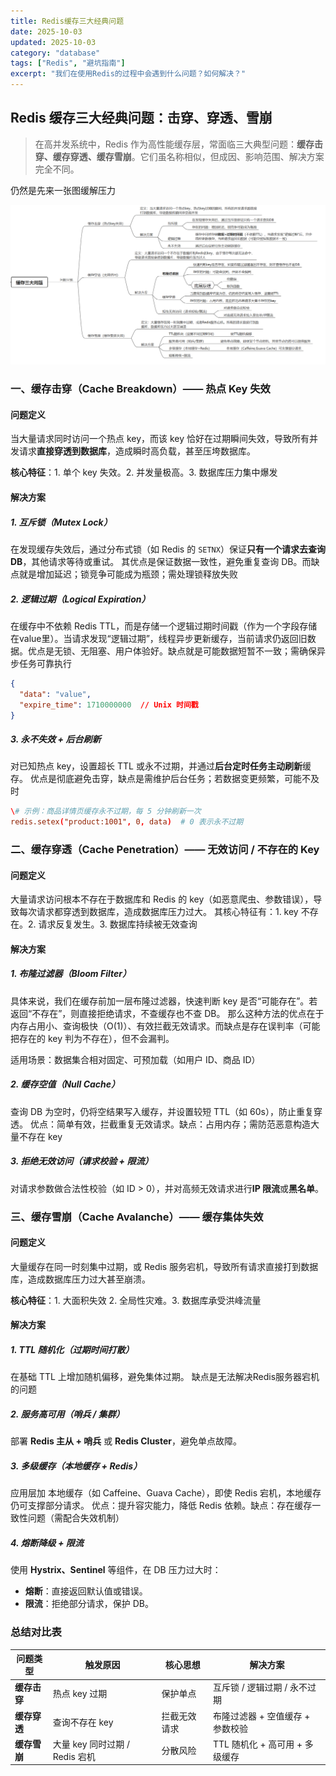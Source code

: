 ```yaml
---
title: Redis缓存三大经典问题
date: 2025-10-03
updated: 2025-10-03
category: "database"
tags: ["Redis", "避坑指南"]
excerpt: "我们在使用Redis的过程中会遇到什么问题？如何解决？"
---
```


##  Redis 缓存三大经典问题：击穿、穿透、雪崩

> 在高并发系统中，Redis 作为高性能缓存层，常面临三大典型问题：**缓存击穿、缓存穿透、缓存雪崩**。它们虽名称相似，但成因、影响范围、解决方案完全不同。

仍然是先来一张图缓解压力

![image-20251003172945453](https://raw.githubusercontent.com/zhaojianjun2004/picGo/master/img/image-20251003172945453.png)

### 一、缓存击穿（Cache Breakdown）—— 热点 Key 失效

#### 问题定义

当大量请求同时访问一个热点 key，而该 key 恰好在过期瞬间失效，导致所有并发请求**直接穿透到数据库**，造成瞬时高负载，甚至压垮数据库。 

 **核心特征**：1. 单个 key 失效。2. 并发量极高。3. 数据库压力集中爆发

####  解决方案

##### 1. 互斥锁（Mutex Lock）

在发现缓存失效后，通过分布式锁（如 Redis 的 `SETNX`）保证**只有一个请求去查询 DB**，其他请求等待或重试。 其优点是保证数据一致性，避免重复查询 DB。而缺点就是增加延迟；锁竞争可能成为瓶颈；需处理锁释放失败

##### 2. 逻辑过期（Logical Expiration）

在缓存中不依赖 Redis TTL，而是存储一个逻辑过期时间戳（作为一个字段存储在value里）。当请求发现“逻辑过期”，线程异步更新缓存，当前请求仍返回旧数据。优点是无锁、无阻塞、用户体验好。缺点就是可能数据短暂不一致；需确保异步任务可靠执行

```json
{
  "data": "value",
  "expire_time": 1710000000  // Unix 时间戳
}
```

##### 3. 永不失效 + 后台刷新

对已知热点 key，设置超长 TTL 或永不过期，并通过**后台定时任务主动刷新**缓存。 优点是彻底避免击穿，缺点是需维护后台任务；若数据变更频繁，可能不及时

```conf
\# 示例：商品详情页缓存永不过期，每 5 分钟刷新一次
redis.setex("product:1001", 0, data)  # 0 表示永不过期
```

### 二、缓存穿透（Cache Penetration）—— 无效访问 / 不存在的 Key

####  问题定义

大量请求访问根本不存在于数据库和 Redis 的 key（如恶意爬虫、参数错误），导致每次请求都穿透到数据库，造成数据库压力过大。 其核心特征有：1. key 不存在。2. 请求反复发生。3. 数据库持续被无效查询

####  解决方案

##### 1. 布隆过滤器（Bloom Filter）

具体来说，我们在缓存前加一层布隆过滤器，快速判断 key 是否“可能存在”。若返回“不存在”，则直接拒绝请求，不查缓存也不查 DB。 那么这种方法的优点在于内存占用小、查询极快（O(1)）、有效拦截无效请求。而缺点是存在误判率（可能把存在的 key 判为不存在），但不会漏判。

适用场景：数据集合相对固定、可预加载（如用户 ID、商品 ID） 

##### 2. 缓存空值（Null Cache）

查询 DB 为空时，仍将空结果写入缓存，并设置较短 TTL（如 60s），防止重复穿透。 优点：简单有效，拦截重复无效请求。缺点：占用内存；需防范恶意构造大量不存在 key

##### 3. 拒绝无效访问（请求校验 + 限流）

对请求参数做合法性校验（如 ID > 0），并对高频无效请求进行**IP 限流**或**黑名单**。 

### 三、缓存雪崩（Cache Avalanche）—— 缓存集体失效

####  问题定义

大量缓存在同一时刻集中过期，或 Redis 服务宕机，导致所有请求直接打到数据库，造成数据库压力过大甚至崩溃。 

 **核心特征**：1. 大面积失效 2. 全局性灾难。3. 数据库承受洪峰流量

####  解决方案

##### 1. TTL 随机化（过期时间打散）

在基础 TTL 上增加随机偏移，避免集体过期。 缺点是无法解决Redis服务器宕机的问题

##### 2. 服务高可用（哨兵 / 集群）

部署 **Redis 主从 + 哨兵** 或 **Redis Cluster**，避免单点故障。

##### 3. 多级缓存（本地缓存 + Redis）

应用层加 本地缓存（如 Caffeine、Guava Cache），即使 Redis 宕机，本地缓存仍可支撑部分请求。 优点：提升容灾能力，降低 Redis 依赖。缺点：存在缓存一致性问题（需配合失效机制）

##### 4. 熔断降级 + 限流

使用 **Hystrix、Sentinel** 等组件，在 DB 压力过大时： 

- **熔断**：直接返回默认值或错误。
- **限流**：拒绝部分请求，保护 DB。

###  总结对比表

| 问题类型     | 触发原因                       | 核心思想     | 解决方案                         |
| ------------ | ------------------------------ | ------------ | -------------------------------- |
| **缓存击穿** | 热点 key 过期                  | 保护单点     | 互斥锁 / 逻辑过期 / 永不过期     |
| **缓存穿透** | 查询不存在 key                 | 拦截无效请求 | 布隆过滤器 + 空值缓存 + 参数校验 |
| **缓存雪崩** | 大量 key 同时过期 / Redis 宕机 | 分散风险     | TTL 随机化 + 高可用 + 多级缓存   |